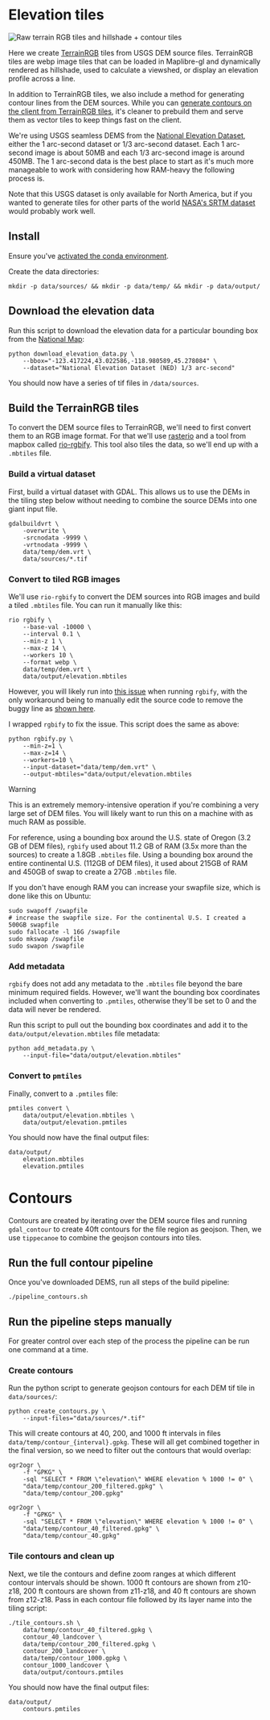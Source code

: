 # Elevation tiles

![Raw terrain RGB tiles and hillshade + contour tiles](./elevation.jpg)

Here we create [TerrainRGB](https://docs.mapbox.com/data/tilesets/reference/mapbox-terrain-rgb-v1/) tiles from USGS DEM source files. TerrainRGB tiles are webp image tiles that can be loaded in Maplibre-gl and dynamically rendered as hillshade, used to calculate a viewshed, or display an elevation profile across a line.

In addition to TerrainRGB tiles, we also include a method for generating contour lines from the DEM sources. While you can [generate contours on the client from TerrainRGB tiles](https://github.com/onthegomap/maplibre-contour), it's cleaner to prebuild them and serve them as vector tiles to keep things fast on the client.

We're using USGS seamless DEMS from the [National Elevation Dataset](https://www.usgs.gov/faqs/what-types-elevation-datasets-are-available-what-formats-do-they-come-and-where-can-i-download), either the 1 arc-second dataset or 1/3 arc-second dataset. Each 1 arc-second image is about 50MB and each 1/3 arc-second image is around 450MB. The 1 arc-second data is the best place to start as it's much more manageable to work with considering how RAM-heavy the following process is.

Note that this USGS dataset is only available for North America, but if you wanted to generate tiles for other parts of the world [NASA's SRTM dataset](https://www2.jpl.nasa.gov/srtm/) would probably work well.

## Install

Ensure you've [activated the conda environment](../../README.md#building-datasets).

Create the data directories:

```
mkdir -p data/sources/ && mkdir -p data/temp/ && mkdir -p data/output/
```

## Download the elevation data

Run this script to download the elevation data for a particular bounding box from the [National Map](https://apps.nationalmap.gov/tnmaccess/#/):

```
python download_elevation_data.py \
    --bbox="-123.417224,43.022586,-118.980589,45.278084" \
    --dataset="National Elevation Dataset (NED) 1/3 arc-second"
```

You should now have a series of tif files in `/data/sources`.

## Build the TerrainRGB tiles

To convert the DEM source files to TerrainRGB, we'll need to first convert them to an RGB image format. For that we'll use [rasterio](https://rasterio.readthedocs.io/en/latest/index.html) and a tool from mapbox called [rio-rgbify](https://github.com/mapbox/rio-rgbify). This tool also tiles the data, so we'll end up with a `.mbtiles` file.

### Build a virtual dataset

First, build a virtual dataset with GDAL. This allows us to use the DEMs in the tiling step below without needing to combine the source DEMs into one giant input file.

```
gdalbuildvrt \
    -overwrite \
    -srcnodata -9999 \
    -vrtnodata -9999 \
    data/temp/dem.vrt \
    data/sources/*.tif
```

### Convert to tiled RGB images

We'll use `rio-rgbify` to convert the DEM sources into RGB images and build a tiled `.mbtiles` file. You can run it manually like this:

```
rio rgbify \
    --base-val -10000 \
    --interval 0.1 \
    --min-z 1 \
    --max-z 14 \
    --workers 10 \
    --format webp \
    data/temp/dem.vrt \
    data/output/elevation.mbtiles
```

However, you will likely run into [this issue](https://github.com/mapbox/rio-rgbify/issues/39) when running `rgbify`, with the only workaround being to manually edit the source code to remove the buggy line as [shown here](https://github.com/acalcutt/rio-rgbify/commit/6db4f8baf4d78e157e02c67b05afae49289f9ef1).

I wrapped `rgbify` to fix the issue. This script does the same as above:

```
python rgbify.py \
    --min-z=1 \
    --max-z=14 \
    --workers=10 \
    --input-dataset="data/temp/dem.vrt" \
    --output-mbtiles="data/output/elevation.mbtiles
```

> [!WARNING]
> This is an extremely memory-intensive operation if you're combining a very large set of DEM files. You will likely want to run this on a machine with as much RAM as possible.

For reference, using a bounding box around the U.S. state of Oregon (3.2 GB of DEM files), `rgbify` used about 11.2 GB of RAM (3.5x more than the sources) to create a 1.8GB `.mbtiles` file. Using a bounding box around the entire continental U.S. (112GB of DEM files), it used about 215GB of RAM and 450GB of swap to create a 27GB `.mbtiles` file.

If you don't have enough RAM you can increase your swapfile size, which is done like this on Ubuntu:

```
sudo swapoff /swapfile
# increase the swapfile size. For the continental U.S. I created a 500GB swapfile
sudo fallocate -l 16G /swapfile
sudo mkswap /swapfile
sudo swapon /swapfile
```

### Add metadata

`rgbify` does not add any metadata to the `.mbtiles` file beyond the bare minimum required fields. However, we'll want the bounding box coordinates included when converting to `.pmtiles`, otherwise they'll be set to 0 and the data will never be rendered.

Run this script to pull out the bounding box coordinates and add it to the `data/output/elevation.mbtiles` file metadata:

```
python add_metadata.py \
    --input-file="data/output/elevation.mbtiles"
```

### Convert to `pmtiles`

Finally, convert to a `.pmtiles` file:

```
pmtiles convert \
    data/output/elevation.mbtiles \
    data/output/elevation.pmtiles
```

You should now have the final output files:

```
data/output/
    elevation.mbtiles
    elevation.pmtiles
```

# Contours

Contours are created by iterating over the DEM source files and running `gdal_contour` to create 40ft contours for the file region as geojson. Then, we use `tippecanoe` to combine the geojson contours into tiles.

## Run the full contour pipeline

Once you've downloaded DEMS, run all steps of the build pipeline:

```
./pipeline_contours.sh
```

## Run the pipeline steps manually

For greater control over each step of the process the pipeline can be run one command at a time.

### Create contours

Run the python script to generate geojson contours for each DEM tif tile in `data/sources/`:

```
python create_contours.py \
    --input-files="data/sources/*.tif"
```

This will create contours at 40, 200, and 1000 ft intervals in files `data/temp/contour_{interval}.gpkg`. These will all get combined together in the final version, so we need to filter out the contours that would overlap:

```
ogr2ogr \
    -f "GPKG" \
    -sql "SELECT * FROM \"elevation\" WHERE elevation % 1000 != 0" \
    "data/temp/contour_200_filtered.gpkg" \
    "data/temp/contour_200.gpkg"

ogr2ogr \
    -f "GPKG" \
    -sql "SELECT * FROM \"elevation\" WHERE elevation % 1000 != 0" \
    "data/temp/contour_40_filtered.gpkg" \
    "data/temp/contour_40.gpkg"
```

### Tile contours and clean up

Next, we tile the contours and define zoom ranges at which different contour intervals should be shown. 1000 ft contours are shown from z10-z18, 200 ft contours are shown from z11-z18, and 40 ft contours are shown from z12-z18. Pass in each contour file followed by its layer name into the tiling script:

```
./tile_contours.sh \
    data/temp/contour_40_filtered.gpkg \
    contour_40_landcover \
    data/temp/contour_200_filtered.gpkg \
    contour_200_landcover \
    data/temp/contour_1000.gpkg \
    contour_1000_landcover \
    data/output/contours.pmtiles
```

You should now have the final output files:

```
data/output/
    contours.pmtiles
```
